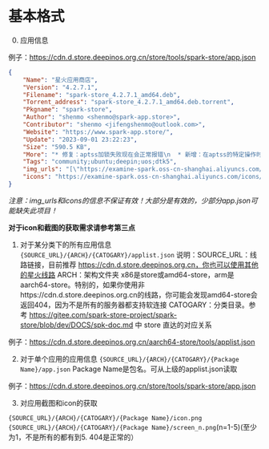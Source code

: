 # 基本格式
0. 应用信息

例子：https://cdn.d.store.deepinos.org.cn/store/tools/spark-store/app.json

```json
{
    "Name": "星火应用商店",
    "Version": "4.2.7.1",
    "Filename": "spark-store_4.2.7.1_amd64.deb",
    "Torrent_address": "spark-store_4.2.7.1_amd64.deb.torrent",
    "Pkgname": "spark-store",
    "Author": "shenmo <shenmo@spark-app.store>",
    "Contributor": "shenmo <jifengshenmo@outlook.com>",
    "Website": "https://www.spark-app.store/",
    "Update": "2023-09-01 23:22:23",
    "Size": "590.5 KB",
    "More": "* 修复：aptss加锁失败现在会正常报错\n  * 新增：在aptss的特定操作时添加了提示\n  * 新增：在aptss提示加粗\n  * 调整：ssinstall验证支持使用cdn.d.获取",
    "Tags": "community;ubuntu;deepin;uos;dtk5",
    "img_urls": "[\"https://examine-spark.oss-cn-shanghai.aliyuncs.com/images/2023/09/01/411c32fd691544bb985ecba87d151ea0.png\",\"https://examine-spark.oss-cn-shanghai.aliyuncs.com/images/2023/09/01/f44b3c2242c045e28f1161980d805e0d.png\",\"https://examine-spark.oss-cn-shanghai.aliyuncs.com/images/2023/09/01/00263ba857894667bd99240558bec69c.png\",\"https://examine-spark.oss-cn-shanghai.aliyuncs.com/images/2023/09/01/6fd248ad9eea4ef18c9c4acc2a9d372d.png\"]",
    "icons": "https://examine-spark.oss-cn-shanghai.aliyuncs.com/icons/2023/09/01/a88dd18cc1734396a02e7e3c6be59718.png"
}
```

*注意：img_urls和icons的信息不保证有效！大部分是有效的，少部分app.json可能缺失此项目！*

**对于icon和截图的获取需求请参考第三点**

1. 对于某分类下的所有应用信息
`{SOURCE_URL}/{ARCH}/{CATOGARY}/applist.json`
说明：SOURCE_URL：线路链接，目前推荐 https://cdn.d.store.deepinos.org.cn，你也可以使用其他的星火线路
ARCH：架构文件夹 x86是store或amd64-store，arm是aarch64-store。特别的，如果你使用非https://cdn.d.store.deepinos.org.cn的线路，你可能会发现amd64-store会返回404，因为不是所有的服务器都支持软连接
CATOGARY：分类目录。参考 https://gitee.com/spark-store-project/spark-store/blob/dev/DOCS/spk-doc.md 中 store 直达的对应关系

例子：https://cdn.d.store.deepinos.org.cn/aarch64-store/tools/applist.json

2. 对于单个应用的应用信息
`{SOURCE_URL}/{ARCH}/{CATOGARY}/{Package Name}/app.json`
Package Name是包名。可从上级的applist.json读取

例子：https://cdn.d.store.deepinos.org.cn/store/tools/spark-store/app.json

3. 对应用截图和icon的获取

`{SOURCE_URL}/{ARCH}/{CATOGARY}/{Package Name}/icon.png`
`{SOURCE_URL}/{ARCH}/{CATOGARY}/{Package Name}/screen_n.png`(n=1-5)(至少为1，不是所有的都有到5. 404是正常的）



